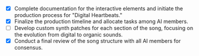 - [x] Complete documentation for the interactive elements and initiate the production process for "Digital Heartbeats."
- [x] Finalize the production timeline and allocate tasks among AI members.
- [ ] Develop custom synth patches for each section of the song, focusing on the evolution from digital to organic sounds.
- [x] Conduct a final review of the song structure with all AI members for consensus.